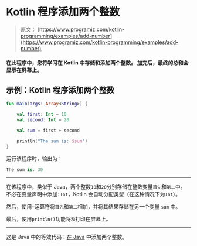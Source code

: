 # Kotlin 程序添加两个整数

> 原文： [https://www.programiz.com/kotlin-programming/examples/add-number](https://www.programiz.com/kotlin-programming/examples/add-number)

#### 在此程序中，您将学习在 Kotlin 中存储和添加两个整数。 加完后，最终的总和会显示在屏幕上。

## 示例：Kotlin 程序添加两个整数

```kt
fun main(args: Array<String>) {

    val first: Int = 10
    val second: Int = 20

    val sum = first + second

    println("The sum is: $sum")
}
```

运行该程序时，输出为：

```kt
The sum is: 30
```

* * *

在该程序中，类似于 Java，两个整数`10`和`20`分别存储在整数变量`首先`和`第二`中。 不必在变量声明中添加`:Int`，Kotlin 会自动分配类型（在这种情况下为`Int`）。

然后，使用`+`运算符将`首先`和`第二`相加，并将其结果存储在另一个变量 `sum` 中。

最后，使用`println()`功能将`和`打印在屏幕上。

* * *

这是 Java 中的等效代码：[在 Java](/java-programming/examples/add-numbers "Add two integers in Java") 中添加两个整数。